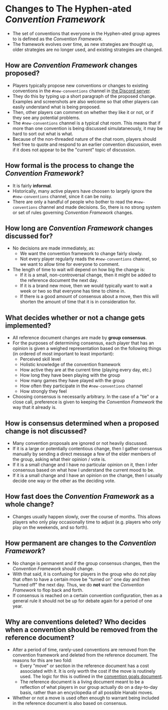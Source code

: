 # Changes to The Hyphen-ated *Convention Framework*

* The set of conventions that everyone in the Hyphen-ated group agrees to is defined as the *Convention Framework*.
* The framework evolves over time, as new strategies are thought up, older strategies are no longer used, and existing strategies are changed.

## How are *Convention Framework* changes proposed?

* Players typically propose new conventions or changes to existing conventions in the `#new-conventions` channel in [the Discord server](https://discord.gg/FADvkJp).
* They do this by typing up a short paragraph of the proposed change. Examples and screenshots are also welcome so that other players can easily understand what is being proposed.
* Then, other players can comment on whether they like it or not, or if they see any potential problems.
* The `#new-conventions` channel is a typical chat room. This means that if more than one convention is being discussed simulataneously, it may be hard to sort out what is what.
* Because of the non-threaded nature of the chat room, players should feel free to quote and respond to an earlier convention discussion, even if it does not appear to be the "current" topic of discussion.

## How formal is the process to change the *Convention Framework*?

* It is fairly **informal**.
* Historically, many active players have choosen to largely ignore the `#new-conventions` channel, since it can be noisy.
* There are only a handful of people who bother to read the `#new-conventions` channel and made decisions. So, there is no strong system or set of rules governing *Convention Framework* changes.

## How long are *Convention Framework* changes discussed for?

* No decisions are made immediately, as:
  * We want the convention framework to change fairly slowly.
  * Not every player regularly reads the `#new-conventions` channel, so we want to allow time for everyone to comment.
* The length of time to wait will depend on how big the change is:
  * If it is a small, non-controversal change, then it might be added to the reference document the next day.
  * If it is a brand new move, then we would typically want to wait a week or two so that everyone has time to chime in.
  * If there is a good amount of consensus about a move, then this will shorten the amount of time that it is in consideration for.

## What decides whether or not a change gets implemented?

* All reference document changes are made by **group consensus**.
* For the purposes of determining consensus, each player that has an opinion is given a weighed representation based on the following things (in ordered of most important to least important):
  * Perceived skill level
  * Holistic knowledge of the convention framework
  * How active they are at the current time (playing every day, etc.)
  * How long they have been playing with the group
  * How many games they have played with the group
  * How often they participate in the `#new-conventions` channel
  * How strongly they feel
* Choosing consensus is necessarily arbitrary. In the case of a "tie" or a close call, preference is given to keeping the *Convention Framework* the way that it already is.

## How is consensus determined when a proposed change is not discussed?

* Many convention proposals are ignored or not heavily discussed.
* If it is a large or potentially contentious change, then I gather consensus manually by sending a direct message a few of the elder members of the group, asking what their opinion / vote is.
* If it is a small change and I have no particular opinion on it, then I infer consensus based on what how I understand the current mood to be.
* If it is a small change and I have an opinion on the change, then I usually decide one way or the other as the deciding vote.

## How fast does the *Convention Framework* as a whole change?

* Changes usually happen slowly, over the course of months. This allows players who only play occasionally time to adjust (e.g. players who only play on the weekends, and so forth).

## How permanent are changes to the *Convention Framework*?

* No change is permanent and if the group consensus changes, then the *Convention Framework* should change.
* With that said, it is confusing for players in the group who do not play that often to have a certain move be "turned on" one day and then "turned off" the next day. Thus, we do **not** want the *Convention Framework* to flop back and forth.
* If consensus is reached on a certain convention configuration, then as a general rule it should not be up for debate again for a period of one year.

## Why are conventions deleted? Who decides when a convention should be removed from the reference document?

* After a period of time, rarely-used conventions are removed from the convention framework and deleted from the reference document. The reasons for this are two fold:
  * Every "move" or section in the reference document has a cost associated with it. It is only worth the cost if the move is routinely used. The logic for this is outlined in the [convention goals document](https://github.com/Zamiell/hanabi-conventions/blob/master/misc/Convention_Goals.md).
  * The reference document is a living document meant to be a reflection of what players in our group actually do on a day-to-day basis, rather than an encyclopedia of all possible Hanabi moves.
* Whether or not a move is used often enough to warrant being included in the reference document is also based on consensus.
